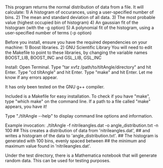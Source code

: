 This program returns the normal distribution of data from a file. It will calculate:
    1) A histogram of occurances, using a user-specified number of bins. 
    2) The mean and standard deviation of all data. 
    3) The most probable value (highest occupied bin of histogram)
    4) An gaussian fit of the histogram (with the -g option) 
    5) A polynomial fit of the histogram, using a user-specified number of terms (-p option) 

Before you install, ensure you have the required dependencies on your machine:
    1) Boost libraries. 
    2) GNU Scientific Library 
You will need to edit the Makefile to point to these libraries, by changing the 
    variable names BOOST_LIB, BOOST_INC and GSL_LIB, GSL_INC

Install:
    Open Terminal. 
    Type "tar xvfz /path/to/tiltAngle/directory" and hit Enter. 
    Type "cd tiltAngle" and hit Enter. 
    Type "make" and hit Enter. Let me know if any errors appear.

It has only been tested on the GNU g++ compiler. 

Included is a Makefile for easy installation. 
To check if you have "make", type "which make" on the command line. If a path to a file called "make" appears, you have it!

Type "./tiltAngle --help" to display command line options and information. 

Example invocation: ./tiltAngle -f nitrileangles.dat -o angle_distribution.txt -n 100 
    ## This creates a distribution of data from 'nitrileangles.dat', 
    ##      and writes a histogram of the data to 'angle_distribution.txt'. 
    ##      The histogram is generated with 100 bins, evenly spaced between 
    ##      the minimum and maximum value found in 'nitrileangles.dat'. 

Under the test directory, there is a Mathematica notebook that will generate random data. 
    This can be used for testing purposes. 
